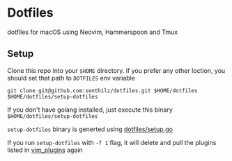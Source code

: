 # Dotfiles
dotfiles for macOS using Neovim, Hammerspoon and Tmux

## Setup
Clone this repo into your `$HOME` directory. if you prefer any other loction, you should set that path to `DOTFILES`  env variable

```
git clone git@github.com:senthilz/dotfiles.git $HOME/dotfiles
$HOME/dotfiles/setup-dotfiles
```

If you don't have golang installed, just execute this binary `$HOME/dotfiles/setup-dotfiles`
 
`setup-dotfiles` binary is generted using [dotfiles/setup.go](https://github.com/senthilz/dotfiles/blob/master/setup.go)
   
    
If you run `setup-dotfiles` with `-f 1` flag, it will delete and pull the plugins listed in [vim_plugins](https://github.com/senthilz/dotfiles/blob/master/vim_plugins.txt) again
